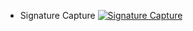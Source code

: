 - Signature Capture
[![Signature Capture](https://i.vimeocdn.com/video/483976760_600x336.jpg)](http://player.vimeo.com/video/102056940)

